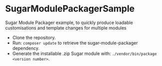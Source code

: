 # SugarModulePackagerSample
Sugar Module Packager example, to quickly produce loadable customisations and template changes for multiple modules

* Clone the repository.
* Run: `composer update` to retrieve the sugar-module-packager dependency.
* Generate the installable .zip Sugar module with: `./vendor/bin/package <version number>`.
